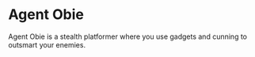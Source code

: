# Agent Obie

Agent Obie is a stealth platformer where you use gadgets and cunning to outsmart your enemies.

